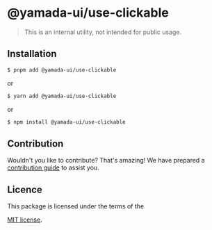 # @yamada-ui/use-clickable

> This is an internal utility, not intended for public usage.

## Installation

```sh
$ pnpm add @yamada-ui/use-clickable
```

or

```sh
$ yarn add @yamada-ui/use-clickable
```

or

```sh
$ npm install @yamada-ui/use-clickable
```

## Contribution

Wouldn't you like to contribute? That's amazing! We have prepared a [contribution guide](https://github.com/hirotomoyamada/yamada-ui/blob/main/CONTRIBUTING.md) to assist you.

## Licence

This package is licensed under the terms of the

[MIT license](https://github.com/hirotomoyamada/yamada-ui/blob/main/LICENSE).
